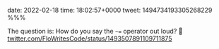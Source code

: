 date: 2022-02-18
time: 18:02:57+0000
tweet: 1494734193305268229
%%%

The question is: How do you say the `~=` operator out loud? 🤔 [twitter.com/FloWritesCode/status/1493507891109711875](https://twitter.com/FloWritesCode/status/1493507891109711875)
